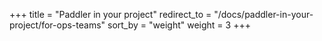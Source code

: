 +++
title = "Paddler in your project"
redirect_to = "/docs/paddler-in-your-project/for-ops-teams"
sort_by = "weight"
weight = 3
+++
